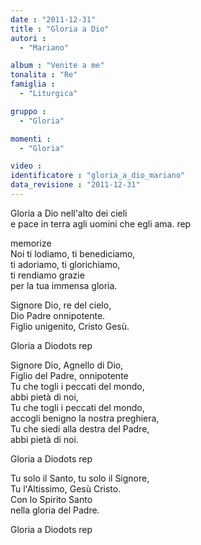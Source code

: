 ```yaml
---
date : "2011-12-31"
title : "Gloria a Dio"
autori : 
  - "Mariano"

album : "Venite a me"
tonalita : "Re"
famiglia : 
  - "Liturgica"

gruppo : 
  - "Gloria"

momenti : 
  - "Gloria"

video : 
identificatore : "gloria_a_dio_mariano"
data_revisione : "2011-12-31"
---
```

  
  
  
  
  
  
  
  
  
Gloria a Dio nell'alto dei cieli  
e pace in terra agli uomini che egli ama. rep  
  
  
memorize  
Noi ti lodiamo, ti benediciamo,  
ti adoriamo, ti glorichiamo,  
ti rendiamo grazie  
per la tua immensa gloria.  
  
Signore Dio, re del cielo,  
Dio Padre onnipotente.  
Figlio unigenito, Cristo Gesù.  
  
  
  
Gloria a Diodots rep  
  
  
  
Signore Dio, Agnello di Dio,  
Figlio del Padre, onnipotente  
Tu che togli i peccati del mondo,  
abbi pietà di noi,  
Tu che togli i peccati del mondo,  
accogli benigno la nostra preghiera,  
Tu che siedi alla destra del Padre,  
abbi pietà di noi.  
  
  
  
Gloria a Diodots rep  
  
  
  
Tu solo il Santo, tu solo il Signore,  
Tu l'Altissimo, Gesù Cristo.  
Con lo Spirito Santo  
nella gloria del Padre.  
  
  
  
Gloria a Diodots rep  
  
  
  
